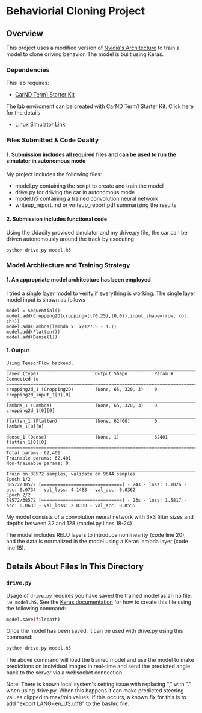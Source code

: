 # Behaviorial Cloning Project

Overview
---
This project uses a modified version of [Nvidia's Architecture](https://devblogs.nvidia.com/parallelforall/deep-learning-self-driving-cars/) to train a model to clone driving behavior. The model is built using Keras.

### Dependencies
This lab requires:

* [CarND Term1 Starter Kit](https://github.com/udacity/CarND-Term1-Starter-Kit)

The lab enviroment can be created with CarND Term1 Starter Kit. Click [here](https://github.com/udacity/CarND-Term1-Starter-Kit/blob/master/README.md) for the details.

* [Linux Simulator Link](https://d17h27t6h515a5.cloudfront.net/topher/2017/February/58ae46bb_linux-sim/linux-sim.zip)

### Files Submitted & Code Quality

#### 1. Submission includes all required files and can be used to run the simulator in autonomous mode

My project includes the following files:
* model.py containing the script to create and train the model
* drive.py for driving the car in autonomous mode
* model.h5 containing a trained convolution neural network 
* writeup_report.md or writeup_report.pdf summarizing the results

#### 2. Submission includes functional code
Using the Udacity provided simulator and my drive.py file, the car can be driven autonomously around the track by executing 
```sh
python drive.py model.h5
```
### Model Architecture and Training Strategy
#### 1. An appropriate model architecture has been employed

I tried a single layer model to verify if everything is working. The single layer model input is shown as follows
```
model = Sequential()
model.add(Cropping2D(cropping=((70,25),(0,0)),input_shape=(row, col, ch)))
model.add(Lambda(lambda x: x/127.5 - 1.))
model.add(Flatten())
model.add(Dense(1))
```

#### 1. Output

```
Using TensorFlow backend.
____________________________________________________________________________________________________
Layer (type)                     Output Shape          Param #     Connected to                     
====================================================================================================
cropping2d_1 (Cropping2D)        (None, 65, 320, 3)    0           cropping2d_input_1[0][0]         
____________________________________________________________________________________________________
lambda_1 (Lambda)                (None, 65, 320, 3)    0           cropping2d_1[0][0]               
____________________________________________________________________________________________________
flatten_1 (Flatten)              (None, 62400)         0           lambda_1[0][0]                   
____________________________________________________________________________________________________
dense_1 (Dense)                  (None, 1)             62401       flatten_1[0][0]                  
====================================================================================================
Total params: 62,401
Trainable params: 62,401
Non-trainable params: 0
____________________________________________________________________________________________________
Train on 38572 samples, validate on 9644 samples
Epoch 1/2
38572/38572 [==============================] - 24s - loss: 1.1026 - acc: 0.0734 - val_loss: 4.1483 - val_acc: 0.0362
Epoch 2/2
38572/38572 [==============================] - 23s - loss: 1.5817 - acc: 0.0633 - val_loss: 2.0330 - val_acc: 0.0555
```

My model consists of a convolution neural network with 3x3 filter sizes and depths between 32 and 128 (model.py lines 18-24) 

The model includes RELU layers to introduce nonlinearity (code line 20), and the data is normalized in the model using a Keras lambda layer (code line 18). 


## Details About Files In This Directory

### `drive.py`

Usage of `drive.py` requires you have saved the trained model as an h5 file, i.e. `model.h5`. See the [Keras documentation](https://keras.io/getting-started/faq/#how-can-i-save-a-keras-model) for how to create this file using the following command:
```sh
model.save(filepath)
```

Once the model has been saved, it can be used with drive.py using this command:

```sh
python drive.py model.h5
```

The above command will load the trained model and use the model to make predictions on individual images in real-time and send the predicted angle back to the server via a websocket connection.

Note: There is known local system's setting issue with replacing "," with "." when using drive.py. When this happens it can make predicted steering values clipped to max/min values. If this occurs, a known fix for this is to add "export LANG=en_US.utf8" to the bashrc file.


